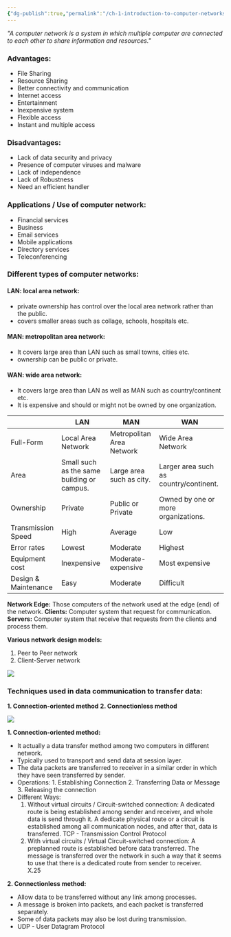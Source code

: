 ```yaml
---
{"dg-publish":true,"permalink":"/ch-1-introduction-to-computer-networks-and-internet-15/"}
---
```



*"A computer network is a system in which multiple computer are connected to each other to share information and resources."*
### Advantages:
- File Sharing
- Resource Sharing
- Better connectivity and communication
- Internet access
- Entertainment
- Inexpensive system
- Flexible access
- Instant and multiple access
### Disadvantages:
- Lack of data security and privacy
- Presence of computer viruses and malware
- Lack of independence
- Lack of Robustness
- Need an efficient handler

### Applications / Use of computer network:
- Financial services
- Business
- Email services
- Mobile applications
- Directory services
- Teleconferencing


### Different types of computer networks:
#### LAN: local area network:
- private ownership has control over the local area network rather than the public.
- covers smaller areas such as collage, schools, hospitals etc.
#### MAN: metropolitan area network:
- It covers large area than LAN such as small towns, cities etc.
- ownership can be public or private.
#### WAN: wide area network:
- It covers large area than LAN as well as MAN such as country/continent etc.
- It is expensive and should or might not be owned by one organization.

|  | **LAN** | **MAN** | **WAN** |
|-|-----|-----|-----|
| Full-Form | Local Area Network | Metropolitan Area Network | Wide Area Network |
| Area | Small such as the same building or campus. | Large area such as city. | Larger area such as country/continent. |
| Ownership | Private | Public or Private | Owned by one or more organizations. |
| Transmission Speed | High | Average | Low |
| Error rates | Lowest | Moderate | Highest |
| Equipment cost | Inexpensive | Moderate-expensive | Most expensive |
| Design & Maintenance | Easy | Moderate | Difficult |

**Network Edge:** Those computers of the network used at the edge (end) of the network.
**Clients:** Computer system that request for communication.
**Servers:** Computer system that receive that requests from the clients and process them.

**Various network design models:**
1. Peer to Peer network
2. Client-Server network

![](https://i.imgur.com/PYQknSF.png)


### Techniques used in data communication to transfer data:

**1. Connection-oriented method**
**2. Connectionless method**

![](https://i.imgur.com/QLWCVbV.png)

**1. Connection-oriented method:**
- It actually a data transfer method among two computers in different network.
- Typically used to transport and send data at session layer.
- The data packets are transferred  to receiver in a similar order in which they have seen transferred by sender.
- Operations:
		1. Establishing Connection
		2. Transferring Data or Message
		3. Releasing the connection
- Different Ways:
	1. Without virtual circuits / Circuit-switched connection:
		A dedicated route is being established among sender and receiver, and whole data is send through it. 
		A dedicate physical route or a circuit is established among all communication nodes, and after that, data is transferred.
		TCP - Transmission Control Protocol
	2. With virtual circuits / Virtual Circuit-switched connection:
		A preplanned route is established before data transferred.
		The message is transferred over the network in such a way that it seems to use that there is a dedicated route from sender to receiver.  
		X.25

**2. Connectionless method:**
- Allow data to be transferred without any link among processes.
- A message is broken into packets, and each packet is transferred separately.
- Some of data packets may also be lost during transmission.
- UDP - User Datagram Protocol













